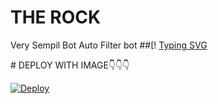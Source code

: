 # THE ROCK
Very Sempil Bot Auto Filter bot
##[! [Typing SVG](https://readme-typing-svg.herokuapp.com/?lines=welcome+To+THE-ROCK!;created+by+RJ+MALLU!;A+simple+autofilter+Bot!;Auto+filter+with+double+button!;start+message+with+pic!;and+all+futures!)
</p>
# DEPLOY WITH IMAGE👇👇👇




[![Deploy](https://telegra.ph/file/226523790cd014954039f.jpg)](https://heroku.com/deploy?template=https://github.com/RJMALLU/New-update-to-the-rock)
